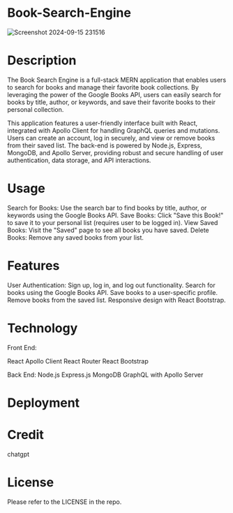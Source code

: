# Book-Search-Engine

![Screenshot 2024-09-15 231516](https://github.com/user-attachments/assets/b62ca75f-3b75-4658-8db1-664f735902b1)

# Description
The Book Search Engine is a full-stack MERN application that enables users to search for books and manage their favorite book collections. By leveraging the power of the Google Books API, users can easily search for books by title, author, or keywords, and save their favorite books to their personal collection.

This application features a user-friendly interface built with React, integrated with Apollo Client for handling GraphQL queries and mutations. Users can create an account, log in securely, and view or remove books from their saved list. The back-end is powered by Node.js, Express, MongoDB, and Apollo Server, providing robust and secure handling of user authentication, data storage, and API interactions.

# Usage
Search for Books: Use the search bar to find books by title, author, or keywords using the Google Books API.
Save Books: Click "Save this Book!" to save it to your personal list (requires user to be logged in).
View Saved Books: Visit the "Saved" page to see all books you have saved.
Delete Books: Remove any saved books from your list.

# Features
User Authentication: Sign up, log in, and log out functionality.
Search for books using the Google Books API.
Save books to a user-specific profile.
Remove books from the saved list.
Responsive design with React Bootstrap.

# Technology
Front End:

React
Apollo Client
React Router
React Bootstrap

Back End:
Node.js
Express.js
MongoDB
GraphQL with Apollo Server

# Deployment


# Credit
chatgpt

# License
Please refer to the LICENSE in the repo.

